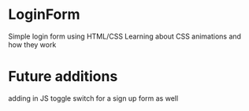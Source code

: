 # LoginForm
Simple login form using HTML/CSS
Learning about CSS animations and how they work

# Future additions
adding in JS toggle switch for a sign up form as well
